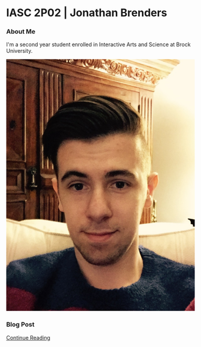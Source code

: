 # IASC 2P02 | Jonathan Brenders

### About Me

  I'm a second year student enrolled in Interactive Arts and Science at Brock University.








![](images/File_000.jpeg)

### Blog Post

[Continue Reading](blog)
